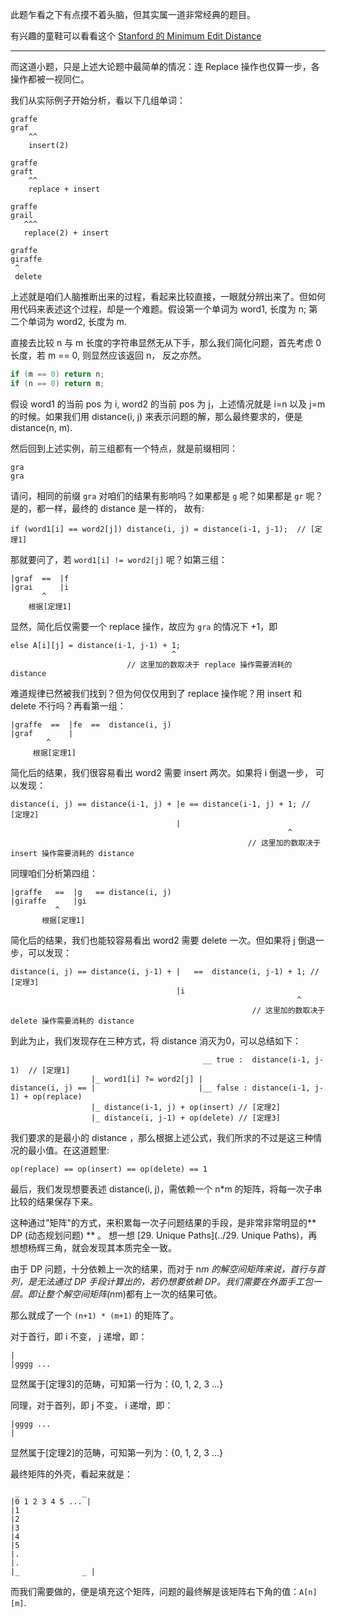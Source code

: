 此题乍看之下有点摸不着头脑，但其实属一道非常经典的题目。

有兴趣的童鞋可以看看这个 [Stanford 的 Minimum Edit Distance](http://www.stanford.edu/class/cs124/lec/med.pdf)

-----

而这道小题，只是上述大论题中最简单的情况：连 Replace 操作也仅算一步，各操作都被一视同仁。

我们从实际例子开始分析，看以下几组单词：

```
graffe
graf
    ^^
    insert(2)

graffe
graft
    ^^
    replace + insert

graffe
grail
   ^^^
   replace(2) + insert

graffe
giraffe
 ^
 delete
```

上述就是咱们人脑推断出来的过程，看起来比较直接，一眼就分辨出来了。但如何用代码来表述这个过程，却是一个难题。假设第一个单词为 word1, 长度为 n; 第二个单词为 word2, 长度为 m.

直接去比较 n 与 m 长度的字符串显然无从下手，那么我们简化问题，首先考虑 0 长度，若 m == 0, 则显然应该返回 n， 反之亦然。

```cpp
if (m == 0) return n;
if (n == 0) return m;
```

假设 word1 的当前 pos 为 i, word2 的当前 pos 为 j，上述情况就是 i=n 以及 j=m 的时候。如果我们用 distance(i, j) 来表示问题的解，那么最终要求的，便是 distance(n, m).

然后回到上述实例，前三组都有一个特点，就是前缀相同：

    gra
    gra

请问，相同的前缀 `gra` 对咱们的结果有影响吗？如果都是 `g` 呢？如果都是 `gr` 呢？是的，都一样，最终的 distance 是一样的， 故有:

    if (word1[i] == word2[j]) distance(i, j) = distance(i-1, j-1);  // [定理1]

那就要问了，若 `word1[i] != word2[j]` 呢？如第三组：

    |graf  ==  |f
    |grai      |i
           ^
        根据[定理1]

显然，简化后仅需要一个 replace 操作，故应为 `gra` 的情况下 +1，即

    else A[i][j] = distance(i-1, j-1) + 1;
                                        ^
                              // 这里加的数取决于 replace 操作需要消耗的 distance

难道规律已然被我们找到？但为何仅仅用到了 replace 操作呢？用 insert 和 delete 不行吗？再看第一组：

    |graffe  ==  |fe  ==  distance(i, j)
    |graf        |
            ^
         根据[定理1]

简化后的结果，我们很容易看出 word2 需要 insert 两次。如果将 i 倒退一步， 可以发现：

    distance(i, j) == distance(i-1, j) + |e == distance(i-1, j) + 1; // [定理2]
                                         |
                                                                  ^
                                                         // 这里加的数取决于 insert 操作需要消耗的 distance

同理咱们分析第四组：

    |graffe   ==  |g   == distance(i, j)
    |giraffe      |gi
              ^
           根据[定理1]

简化后的结果，我们也能较容易看出 word2 需要 delete 一次。但如果将 j 倒退一步，可以发现：

    distance(i, j) == distance(i, j-1) + |   ==  distance(i, j-1) + 1; // [定理3]
                                         |i
                                                                    ^
                                                          // 这里加的数取决于 delete 操作需要消耗的 distance

到此为止，我们发现存在三种方式，将 distance 消灭为0，可以总结如下：

                                               __ true :  distance(i-1, j-1)  // [定理1]
                      |_ word1[i] ?= word2[j] |
    distance(i, j) == |                       |__ false : distance(i-1, j-1) + op(replace)
                      |_ distance(i-1, j) + op(insert) // [定理2]
                      |_ distance(i, j-1) + op(delete) // [定理3]

我们要求的是最小的 distance ，那么根据上述公式，我们所求的不过是这三种情况的最小值。在这道题里:

    op(replace) == op(insert) == op(delete) == 1

最后，我们发现想要表述 distance(i, j)，需依赖一个 n*m 的矩阵，将每一次子串比较的结果保存下来。

这种通过"矩阵"的方式，来积累每一次子问题结果的手段，是非常非常明显的** DP (动态规划问题) ** 。 想一想 [29. Unique Paths](../29. Unique Paths)，再想想杨辉三角，就会发现其本质完全一致。

由于 DP 问题，十分依赖上一次的结果，而对于 n*m 的解空间矩阵来说，首行与首列，是无法通过 DP 手段计算出的，若仍想要依赖 DP。我们需要在外面手工包一层。即让整个解空间矩阵(n*m)都有上一次的结果可依。

那么就成了一个 `(n+1) * (m+1)` 的矩阵了。

对于首行，即 i 不变， j 递增，即：

    |
    |gggg ...

显然属于[定理3]的范畴，可知第一行为：{0, 1, 2, 3 ...}

同理，对于首列，即 j 不变， i 递增，即：

    |gggg ...
    |

显然属于[定理2]的范畴，可知第一列为：{0, 1, 2, 3 ...}

最终矩阵的外壳，看起来就是：

     _              _
    |0 1 2 3 4 5 ... |
    |1
    |2
    |3
    |4
    |5
    |.
    |.
    |_              _ |

而我们需要做的，便是填充这个矩阵，问题的最终解是该矩阵右下角的值：`A[n][m]`.
